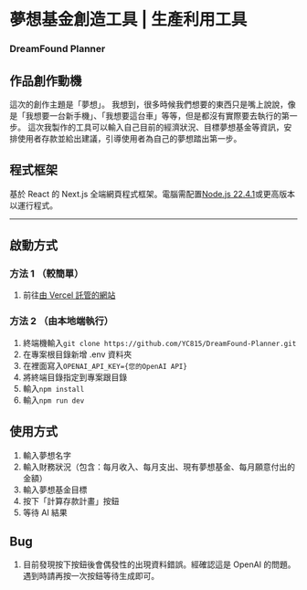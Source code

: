 # 夢想基金創造工具 | 生產利用工具

### DreamFound Planner

## 作品創作動機

這次的創作主題是「夢想」。
我想到，很多時候我們想要的東西只是嘴上說說，像是「我想要一台新手機」、「我想要這台車」等等，但是都沒有實際要去執行的第一步。
這次我製作的工具可以輸入自己目前的經濟狀況、目標夢想基金等資訊，安排使用者存款並給出建議，引導使用者為自己的夢想踏出第一步。

## 程式框架

基於 React 的 Next.js 全端網頁程式框架。電腦需配置[Node.js 22.4.1](https://nodejs.org/en)或更高版本以運行程式。

---

## 啟動方式

### 方法 1 （較簡單）

1. 前往[由 Vercel 託管的網站](https://dream-fund-planner.chen.zone/)

### 方法 2 （由本地端執行）

1. 終端機輸入`git clone https://github.com/YC815/DreamFound-Planner.git`
2. 在專案根目錄新增 .env 資料夾
3. 在裡面寫入`OPENAI_API_KEY={您的OpenAI API}`
4. 將終端目錄指定到專案跟目錄
5. 輸入`npm install`
6. 輸入`npm run dev`

## 使用方式

1. 輸入夢想名字
2. 輸入財務狀況（包含：每月收入、每月支出、現有夢想基金、每月願意付出的金額）
3. 輸入夢想基金目標
4. 按下「計算存款計畫」按鈕
5. 等待 AI 結果

## Bug

1. 目前發現按下按鈕後會偶發性的出現資料錯誤。經確認這是 OpenAI 的問題。遇到時請再按一次按鈕等待生成即可。
